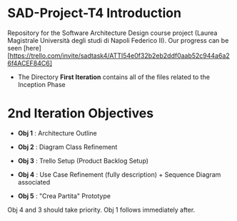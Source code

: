 # SAD-Project-T4 Introduction

Repository for the Software Architecture Design course project (Laurea Magistrale Università degli studi di Napoli Federico II).
Our progress can be seen [here][https://trello.com/invite/sadtask4/ATTI54e0f32b2eb2ddf0aab52c944a6a26f4ACEF84C6]

- The Directory **First Iteration** contains all of the files related to the Inception Phase

# 2nd Iteration Objectives

- **Obj 1** : Architecture Outline

- **Obj 2** : Diagram Class Refinement

- **Obj 3** : Trello Setup (Product Backlog Setup)

- **Obj 4** : Use Case Refinement (fully description) + Sequence Diagram associated

- **Obj 5** : "Crea Partita" Prototype

Obj 4 and 3 should take priority. Obj 1 follows immediately after.
